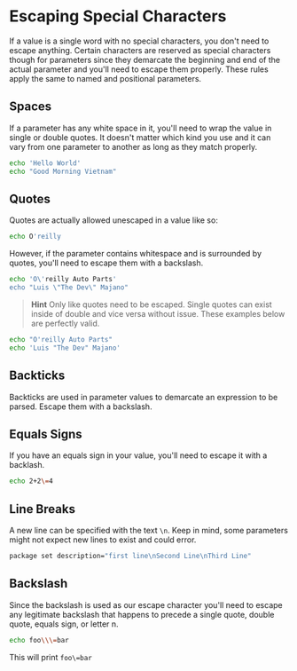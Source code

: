 # Escaping Special Characters
If a value is a single word with no special characters, you don't need to escape anything. Certain characters are reserved as special characters though for parameters since they demarcate the beginning and end of the actual parameter and you'll need to escape them properly. These rules apply the same to named and positional parameters.

## Spaces
If a parameter has any white space in it, you'll need to wrap the value in single or double quotes. It doesn't matter which kind you use and it can vary from one parameter to another as long as they match properly.

```bash
echo 'Hello World'
echo "Good Morning Vietnam"
```

## Quotes
Quotes are actually allowed unescaped in a value like so:

```bash
echo O'reilly
```

However, if the parameter contains whitespace and is surrounded by quotes, you'll need to escape them with a backslash.

```bash
echo 'O\'reilly Auto Parts'
echo "Luis \"The Dev\" Majano"
```

>**Hint** Only like quotes need to be escaped. Single quotes can exist inside of double and vice versa without issue. These examples below are perfectly valid.

```bash
echo "O'reilly Auto Parts"
echo 'Luis "The Dev" Majano'
```

## Backticks

Backticks are used in parameter values to demarcate an expression to be parsed.  Escape them with a backslash.

## Equals Signs
If you have an equals sign in your value, you'll need to escape it with a backlash.

```bash
echo 2+2\=4
```

## Line Breaks
A new line can be specified with the text `\n`. Keep in mind, some parameters might not expect new lines to exist and could error.

```bash
package set description="first line\nSecond Line\nThird Line"
```

## Backslash
Since the backslash is used as our escape character you'll need to escape any legitimate backslash that happens to precede a single quote, double quote, equals sign, or letter n.


```bash
echo foo\\\=bar
```

This will print `foo\=bar`

